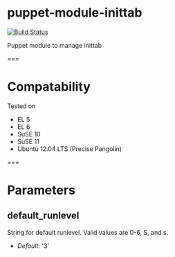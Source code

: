 puppet-module-inittab
=====================

[![Build Status](
https://api.travis-ci.org/ghoneycutt/puppet-module-inittab.png?branch=master)](https://travis-ci.org/ghoneycutt/puppet-module-inittab)

Puppet module to manage inittab

===

# Compatability #

Tested on

* EL 5
* EL 6
* SuSE 10
* SuSE 11
* Ubuntu 12.04 LTS (Precise Pangolin)

===

# Parameters #
default_runlevel
----------------
String for default runlevel. Valid values are 0-6, S, and s.

- *Default*: '3'

